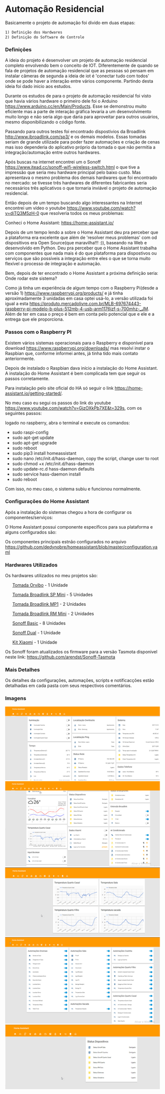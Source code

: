 Automação Residencial
===================================================

Basicamente o projeto de automação foi divido em duas etapas:
```
1) Definição dos Hardwares
2) Definição do Software de Controle
```

<h3> Definições </h3>

A ideia do projeto é desenvolver um projeto de automação residencial completo envolvendo bem o conceito de IOT.
Diferentemente de quando se fala de projetos de automação residencial que as pessoas só pensam em instalar câmeras de segunda a ideia de iot é 'conectar tudo com todos' onde se pode haver a interação entre vários componente. Partindo desta ideia foi dado inicio aos estudos.

Durante os estudos de para o projeto de automação residencial foi visto que havia vários hardware o primeiro dele foi o Arduino https://www.arduino.cc/en/Main/Products. Esse se demonstrou muito eficiente mas a parte de interação gráfica levaria a um desenvolvimento muito longo e não seria algo que daria para aproveitar para outros usuários, mesmo disponibilizando o código fonte.

Passando para outros testes foi encontrado dispostivios da Broadlink http://www.ibroadlink.com/sp3/ e os demais modelos. Essas tomadas seriam de grande utilizade para poder fazer automações e criação de cenas mas isso dependeria do aplicativo próprio da tomada o que não permitia a integração/automação entre outros hardwares.

Após buscas na internet encontrei um o Sonoff https://www.itead.cc/sonoff-wifi-wireless-switch.html o que tive a impressão que seria meu hardware principal pelo baixo custo. Mas apresentava o mesmo problema dos demais hardwares que foi encontrado no mercado: se tivesse três hardwares de diferentes fabricantes seria necessários três aplicativos o que tornaria inviável o projeto de automação residencial.

Então depois de um tempo buscando algo interessantes na Internet encontrei um vídeo o youtube https://www.youtube.com/watch?v=diTQ3M5zH-0 que resolveria todos os meus problemas:

Conheci o Home Assistant: https://home-assistant.io/

Depois de um tempo lendo a sobre o Home Assistant deu pra perceber que a plataforma era excelente que além de 'resolver meus problemas' com od dispositivos era Open Source(que maravilha!!! :)), baseando na Web e desenvolvido em Python. Deu pra perceber que o Home Assistant trabalha com componentes que nada mais é do que plataforma para dispostivos ou serviços que são possíveis a integração entre eles o que se torna muito flexível o processo de integração e automação.

Bem, depois de ter encontrado o Home Assistant a próxima definição seria: Onde rodar este sistema?

Como já tinha um experiência de algum tempo com o Raspberry Pi(desde a versão 1) https://www.raspberrypi.org/products/ e já tinha aproximadamente 3 unidadas em casa optei usá-lo, a versão utilizada foi igual a esta https://produto.mercadolivre.com.br/MLB-697674443-raspberry-pi-modelo-b-plus-512mb-4-usb-arm1176jzf-s-700mhz-_JM. Além de ter em casa o preço é bem em conta pelo potencial que e ele e a entrega que ele proporciona.

<h3> Passos com o Raspberry PI </h3>

Existem vários sistemas operacionais para o Raspberry e disponível para download https://www.raspberrypi.org/downloads/ mas resolvi instar o Raspbian que, conforme informei antes, já tinha tido mais contato anteriormente.

Depois de instalado o Raspbian dava início a instalação do Home Assistant.
A instalação do Home Assistant é bem complicada tem que seguir os passos corretamente.

Para instalação pelo site oficial do HA só seguir o link https://home-assistant.io/getting-started/.

No meu caso eu segui os passos do link do youtube https://www.youtube.com/watch?v=GjzOXkPb7XE&t=329s, com os seguintes passos:

logado no raspberry, abra o terminal e execute os comandos:
* sudo raspi-config
* sudo apt-get update
* sudo apt-get upgrade
* sudo reboot
* sudo pip3 install homeassistant
* sudo nano /etc/init.d/hass-daemon, copy the script, change user to root
* sudo chmod +x /etc/init.d/hass-daemon
* sudo update-rc.d hass-daemon defaults
* sudo service hass-daemon install
* sudo reboot

Com isso, no meu caso, o sistema subiu e funcionou normalmente.

<h3> Configurações do Home Assistant </h3>

Após a instalação do sistemas chegou a hora de configurar os componentes/serviços:

O Home Assistant possui componente específicos para sua plataforma e alguns configurados são:

Os componentes principais estnão configurados no arquivo https://github.com/dedynobre/homeassistant/blob/master/configuration.yaml

<h3> Hardwares Utilizados </h3>

Os hardwares utilizados no meu projetos são:

<ul> <a href="https://pt.aliexpress.com/item/US-Plug-Orvibo-S25US-Smart-WiFi-Socket-Plug-APP-Remote-Control-US-Standard-Switch-Work/32826373664.html?spm=a2g03.search0104.3.83.sd6V1s&ws_ab_test=searchweb0_0,searchweb201602_3_10152_10065_10151_10344_10068_10345_5000017_10342_10547_10343_51102_10340_10341_5060017_10548_5130017_10541_10084_10083_10307_10539_10312_10059_5080017_10313_10314_10534_100031_10604_10603_10103_10605_10594_10596_10142_10107,searchweb201603_31,ppcSwitch_5&algo_expid=dba8bf2f-8bad-429e-a403-fb72e89ed34a-13&algo_pvid=dba8bf2f-8bad-429e-a403-fb72e89ed34a&rmStoreLevelAB=0"> Tomada Orvibo</a> - 1 Unidade </ul>

<ul> <a href="https://pt.aliexpress.com/item/Original-Broadlink-SP-Mini-3-Contros-CC-Wireless-Smart-Power-Plug-Socket-Wifi-Voice-Remote-Control/32813351231.html?spm=a2g03.search0104.3.3.1tDK3g&ws_ab_test=searchweb0_0,searchweb201602_3_10152_10065_5000015_10151_10344_10068_10345_10342_10547_10343_51102_10340_10341_10548_5130015_10541_10084_10083_10307_10539_5080015_10312_10059_10313_10314_10534_100031_10604_10603_10103_10605_10594_5060015_10596_10142_10107,searchweb201603_31,ppcSwitch_5&algo_expid=2093aa2c-ecd7-4a57-9f99-30a8cf5636c8-0&algo_pvid=2093aa2c-ecd7-4a57-9f99-30a8cf5636c8&rmStoreLevelAB=0"> Tomada Broadlink SP Mini</a> - 5 Unidades </ul> 

<ul> <a href="https://pt.aliexpress.com/item/Original-Broadlink-MP1-Socket-Plug-Remote-Control-Separately-Controllable-WiFi-4-Outlet-Power-Strip-For-Smart/32809313955.html?spm=a2g03.search0104.3.3.ko9aVm&ws_ab_test=searchweb0_0,searchweb201602_3_10152_10065_10151_10344_10068_10345_5000017_10342_10547_10343_51102_10340_10341_5060017_10548_5130017_10541_10084_10083_10307_10539_10312_10059_5080017_10313_10314_10534_100031_10604_10603_10103_10605_10594_10596_10142_10107,searchweb201603_31,ppcSwitch_5&algo_expid=6e1cda15-8ab0-472e-bc34-a49065d67392-0&algo_pvid=6e1cda15-8ab0-472e-bc34-a49065d67392&rmStoreLevelAB=0"> Tomada Broadlink MP1</a> - 2 Unidades </ul> 

<ul> <a href="https://pt.aliexpress.com/item/Broadlink-RM2-RM-PRO-Smart-Home-Automation-WiFi-IR-RF-Universal-Intelligent-Wireless-remote-Controller-for/32729931353.html?spm=a2g03.search0104.3.75.rbStcA&ws_ab_test=searchweb0_0,searchweb201602_3_10152_10065_5000015_10151_10344_10068_10345_10342_10547_10343_51102_10340_10341_10548_5130015_10541_10084_10083_10307_10539_5080015_10312_10059_10313_10314_10534_100031_10604_10603_10103_10605_10594_5060015_10596_10142_10107,searchweb201603_31,ppcSwitch_5&algo_expid=04326a10-6ca8-458e-84bf-dce5aeab441b-11&algo_pvid=04326a10-6ca8-458e-84bf-dce5aeab441b&rmStoreLevelAB=0"> Tomada Broadlink RM Mini</a> - 2 Unidades </ul> 

<ul> <a href="https://pt.aliexpress.com/item/SONOFF-interruptor-Wifi-m-dulo-Interruptor-do-Rel-Sem-Fio-B-sica-Sonoff-Casa-Inteligente-Universal/32837188535.html?spm=a2g03.search0104.3.72.a5iow2&ws_ab_test=searchweb0_0%2Csearchweb201602_3_10152_10065_10151_10344_10068_10345_5000017_10342_10547_10343_51102_10340_10341_5060017_10548_5130017_10541_10084_10083_10307_10539_10312_10059_5080017_10313_10314_10534_100031_10604_10603_10103_10605_10594_10596_10142_10107%2Csearchweb201603_31%2CppcSwitch_5&algo_expid=9982e7e6-e148-4503-9454-8b44e97e1f57-9&algo_pvid=9982e7e6-e148-4503-9454-8b44e97e1f57&rmStoreLevelAB=0"> Sonoff Basic</a> - 8 Unidades </ul> 

<ul> <a href="https://pt.aliexpress.com/item/Sonoff-Dual-Home-Automation-Wireless-WiFi-Smart-Switch-10A-Smart-Switch-Module-Remote-Control/32827070046.html?spm=a2g03.search0104.3.1.5TdJnL&ws_ab_test=searchweb0_0,searchweb201602_3_10152_10065_10151_10344_10068_5000016_10345_10342_10547_10343_51102_10340_5060016_10341_10548_5130016_10541_10084_10083_10307_10539_10312_10059_10313_5080016_10314_10534_100031_10604_10603_10103_10605_10594_10596_10142_10107,searchweb201603_31,ppcSwitch_5&algo_expid=d86bc252-caa8-48a3-b0aa-857d551eb885-0&algo_pvid=d86bc252-caa8-48a3-b0aa-857d551eb885&rmStoreLevelAB=0"> Sonoff Dual</a> - 1 Unidade </ul> 

<ul> <a href="https://pt.aliexpress.com/item/Original-Aqara-Kit-Casa-Inteligente-Wi-fi-Sem-Fio-Multifuncional-Porta-de-Entrada-Da-Janela-Da/32841014026.html?spm=a2g03.search0104.3.134.UpjyN4&ws_ab_test=searchweb0_0%2Csearchweb201602_3_10152_10065_10151_10344_10068_10345_5000017_10342_10547_10343_51102_10340_10341_5060017_10548_5130017_10541_10084_10083_10307_10539_10312_10059_5080017_10313_10314_10534_100031_10604_10603_10103_10605_10594_10596_10142_10107%2Csearchweb201603_31%2CppcSwitch_5&algo_expid=1b39b40c-79bf-4b21-a611-e3e93c04b91c-16&algo_pvid=1b39b40c-79bf-4b21-a611-e3e93c04b91c&rmStoreLevelAB=0"> Kit Xiaomi</a> - 1 Unidade </ul>

Os Sonoff foram atualizados os firmware para a versão Tasmota disponivel neste link: https://github.com/arendst/Sonoff-Tasmota

<h3> Mais Detalhes </h3>

Os detalhes da configurações, automações, scripts e notificacções estão detalhadas em cada pasta com seus respectivos comentários.


<h3> Imagens </h3>

<img src="https://github.com/dedynobre/homeassistant/blob/master/media/det1.jpg"/></br>
<img src="https://github.com/dedynobre/homeassistant/blob/master/media/det2.jpg"/></br>
<img src="https://github.com/dedynobre/homeassistant/blob/master/media/det3.jpg"/></br>
<img src="https://github.com/dedynobre/homeassistant/blob/master/media/det4.jpg"/></br>
<img src="https://github.com/dedynobre/homeassistant/blob/master/media/det5.jpg"/></br>
